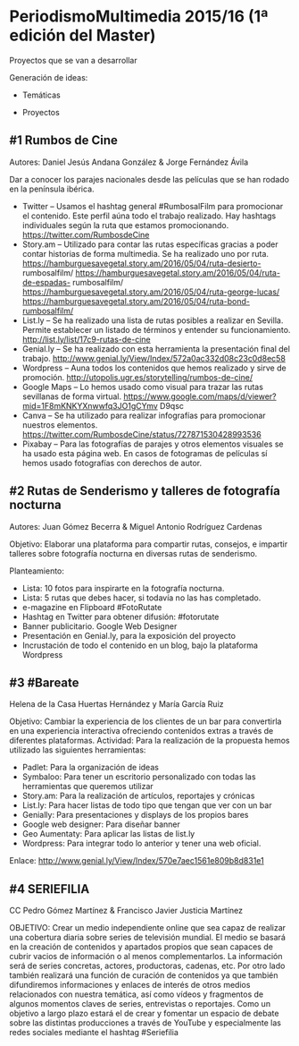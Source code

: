
# PeriodismoMultimedia 2015/16 (1ª edición del Master)


Proyectos que se van a desarrollar 

Generación de ideas: 

* Temáticas



* Proyectos 

## #1 Rumbos de Cine
  Autores: Daniel Jesús Andana González & Jorge Fernández Ávila

Dar a conocer los parajes nacionales desde las películas que se han rodado
en la península ibérica.

* Twitter – Usamos el hashtag general #RumbosalFilm para promocionar el contenido. Este perfil aúna todo el trabajo realizado. Hay hashtags individuales según la ruta que estamos promocionando.
https://twitter.com/RumbosdeCine
* Story.am – Utilizado para contar las rutas específicas gracias a poder contar historias de forma multimedia. Se ha realizado uno por ruta. https://hamburguesavegetal.story.am/2016/05/04/ruta-desierto- rumbosalfilm/ https://hamburguesavegetal.story.am/2016/05/04/ruta-de-espadas- rumbosalfilm/ https://hamburguesavegetal.story.am/2016/05/04/ruta-george-lucas/ https://hamburguesavegetal.story.am/2016/05/04/ruta-bond-rumbosalfilm/
* List.ly – Se ha realizado una lista de rutas posibles a realizar en Sevilla. Permite establecer un listado de términos y entender su funcionamiento. http://list.ly/list/17c9-rutas-de-cine
* Genial.ly – Se ha realizado con esta herramienta la presentación final del trabajo. http://www.genial.ly/View/Index/572a0ac332d08c23c0d8ec58
* Wordpress – Auna todos los contenidos que hemos realizado y sirve de promoción.
http://utopolis.ugr.es/storytelling/rumbos-de-cine/
* Google Maps – Lo hemos usado como visual para trazar las rutas sevillanas de forma virtual. https://www.google.com/maps/d/viewer?mid=1F8mKNKYXnwwfq3JO1gCYmv D9qsc
* Canva – Se ha utilizado para realizar infografías para promocionar nuestros elementos.
https://twitter.com/RumbosdeCine/status/727871530428993536
* Pixabay – Para las fotografías de parajes y otros elementos visuales se ha usado esta página web. En casos de fotogramas de películas sí hemos usado fotografías con derechos de autor.



## #2 Rutas de Senderismo y talleres de fotografía nocturna
Autores: Juan Gómez Becerra & Miguel Antonio Rodríguez Cardenas

Objetivo: Elaborar una plataforma para compartir rutas, consejos, e impartir talleres sobre fotografía nocturna en diversas rutas de senderismo.

Planteamiento: 
* Lista: 10 fotos para inspirarte en la fotografía nocturna.
* Lista: 5 rutas que debes hacer, si todavía no las has completado.
* e-magazine en Flipboard #FotoRutate
* Hashtag en Twitter para obtener difusión: #fotorutate
* Banner publicitario. Google Web Designer
* Presentación en Genial.ly, para la exposición del proyecto
* Incrustación de todo el contenido en un blog, bajo la plataforma Wordpress

## #3 #Bareate

Helena de la Casa Huertas Hernández y María García Ruiz

Objetivo: Cambiar la experiencia de los clientes de un bar para convertirla en una experiencia interactiva ofreciendo contenidos extras a través de diferentes plataformas.
Actividad: Para la realización de la propuesta hemos utilizado las siguientes herramientas:
- Padlet: Para la organización de ideas
- Symbaloo: Para tener un escritorio personalizado con todas las herramientas
que queremos utilizar
- Story.am: Para la realización de artículos, reportajes y crónicas
- List.ly: Para hacer listas de todo tipo que tengan que ver con un bar
- Genially: Para presentaciones y displays de los propios bares
- Google web designer: Para diseñar banner
- Geo Aumentaty: Para aplicar las listas de list.ly
- Wordpress: Para integrar todo lo anterior y tener una web oficial.

Enlace:
http://www.genial.ly/View/Index/570e7aec1561e809b8d831e1


## #4 SERIEFILIA
CC Pedro Gómez Martínez & Francisco Javier Justicia Martínez

OBJETIVO: Crear un medio independiente online que sea capaz de realizar una cobertura diaria sobre series de televisión mundial. El medio se basará en la creación de contenidos y apartados propios que sean capaces de cubrir vacios de información o al menos complementarlos. La información será de series concretas, actores, productoras, cadenas, etc. Por otro lado también realizará una función de curación de contenidos ya que también difundiremos informaciones y enlaces de interés de otros medios relacionados con nuestra temática, así como vídeos y fragmentos de algunos momentos claves de series, entrevistas o reportajes. Como un objetivo a largo plazo estará el de crear y fomentar un espacio de debate sobre las distintas producciones a través de YouTube y especialmente las redes sociales mediante el hashtag #Seriefilia
